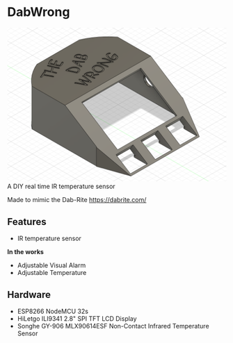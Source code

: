 # DabWrong
![header](https://github.com/FLdjjones/DabWrong/blob/main/pictures/v0_2.png)
A DIY real time IR temperature sensor

Made to mimic the Dab-Rite https://dabrite.com/ 

## Features
 - IR temperature sensor
  
**In the works**
 - Adjustable Visual Alarm
 - Adjustable Temperature

## Hardware
 - ESP8266 NodeMCU 32s
 - HiLetgo ILI9341 2.8" SPI TFT LCD Display
 - Songhe GY-906 MLX90614ESF Non-Contact Infrared Temperature Sensor

